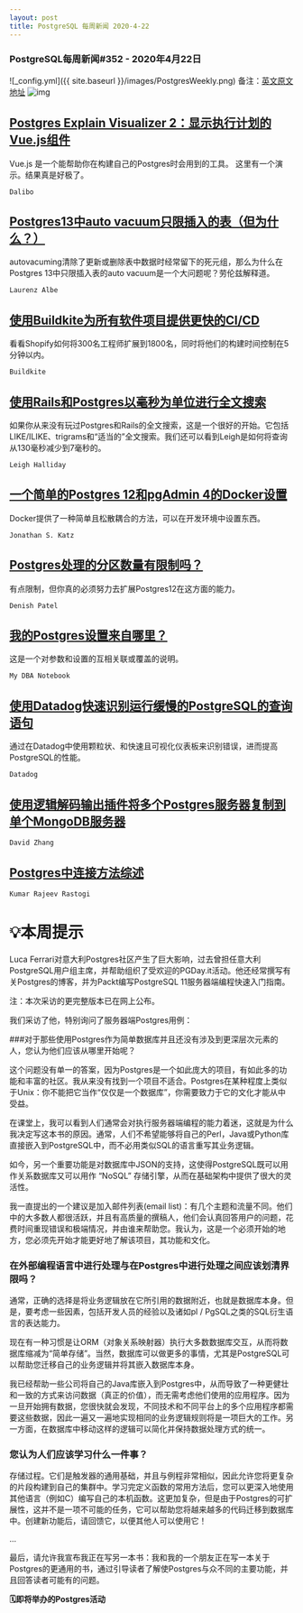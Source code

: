 ```yaml
---
layout: post
title: PostgreSQL 每周新闻 2020-4-22
---
```

### PostgreSQL每周新闻#352 - 2020年4月22日
![_config.yml]({{ site.baseurl }}/images/PostgresWeekly.png)
备注：[英文原文地址](https://postgresweekly.com/issues/352)
![img](https://res.cloudinary.com/cpress/image/upload/w_1280,e_sharpen:60/qejzzsreeflhuel6ipcq.jpg)
## [Postgres Explain Visualizer 2：显示执行计划的Vue.js组件](https://postgresweekly.com/link/87076/web)
Vue.js 是一个能帮助你在构建自己的Postgres时会用到的工具。 这里有一个演示。结果真是好极了。


`Dalibo `
## [Postgres13中auto vacuum只限插入的表（但为什么？）](https://postgresweekly.com/link/87078/web)
autovacuming清除了更新或删除表中数据时经常留下的死元组，那么为什么在Postgres 13中只限插入表的auto vacuum是一个大问题呢？劳伦兹解释道。


`Laurenz Albe `
## [使用Buildkite为所有软件项目提供更快的CI/CD](https://postgresweekly.com/link/87079/web)
看看Shopify如何将300名工程师扩展到1800名，同时将他们的构建时间控制在5分钟以内。


`Buildkite `
## [使用Rails和Postgres以毫秒为单位进行全文搜索](https://postgresweekly.com/link/87080/web)
如果你从来没有玩过Postgres和Rails的全文搜索，这是一个很好的开始。它包括LIKE/ILIKE、trigrams和“适当的”全文搜索。我们还可以看到Leigh是如何将查询从130毫秒减少到7毫秒的。


`Leigh Halliday `
## [一个简单的Postgres 12和pgAdmin 4的Docker设置](https://postgresweekly.com/link/87081/web)
Docker提供了一种简单且松散耦合的方法，可以在开发环境中设置东西。


`Jonathan S. Katz `
## [Postgres处理的分区数量有限制吗？](https://postgresweekly.com/link/87082/web)
有点限制，但你真的必须努力去扩展Postgres12在这方面的能力。


`Denish Patel `
## [我的Postgres设置来自哪里？](https://postgresweekly.com/link/87083/web)
这是一个对参数和设置的互相关联或覆盖的说明。


`My DBA Notebook `
## [使用Datadog快速识别运行缓慢的PostgreSQL的查询语句](https://postgresweekly.com/link/87084/web)
通过在Datadog中使用颗粒状、和快速且可视化仪表板来识别错误，进而提高PostgreSQL的性能。


`Datadog `
## [使用逻辑解码输出插件将多个Postgres服务器复制到单个MongoDB服务器](https://postgresweekly.com/link/87085/web)


`David Zhang `
## [Postgres中连接方法综述](https://postgresweekly.com/link/87086/web)


`Kumar Rajeev Rastogi `
# 💡本周提示


Luca Ferrari对意大利Postgres社区产生了巨大影响，过去曾担任意大利PostgreSQL用户组主席，并帮助组织了受欢迎的PGDay.it活动。他还经常撰写有关Postgres的博客，并为Packt编写PostgreSQL 11服务器端编程快速入门指南。


注：本次采访的更完整版本已在网上公布。


我们采访了他，特别询问了服务器端Postgres用例：

###对于那些使用Postgres作为简单数据库并且还没有涉及到更深层次元素的人，您认为他们应该从哪里开始呢？


这个问题没有单一的答案，因为Postgres是一个如此庞大的项目，有如此多的功能和丰富的社区。我从来没有找到一个项目不适合。Postgres在某种程度上类似于Unix：你不能把它当作“仅仅是一个数据库”，你需要致力于它的文化才能从中受益。

在课堂上，我可以看到人们通常会对执行服务器端编程的能力着迷，这就是为什么我决定写这本书的原因。通常，人们不希望能够将自己的Perl，Java或Python库直接嵌入到PostgreSQL中，而不必用类似SQL的语言重写其业务逻辑。

如今，另一个重要功能是对数据库中JSON的支持，这使得PostgreSQL既可以用作关系数据库又可以用作 “NoSQL” 存储引擎，从而在基础架构中提供了很大的灵活性。

我一直提出的一个建议是加入邮件列表(email list)：有几个主题和流量不同。他们中的大多数人都很活跃，并且有高质量的撰稿人，他们会认真回答用户的问题，花费时间重现错误和极端情况，并由谁来帮助您。我认为，这是一个必须开始的地方，您必须先开始才能更好地了解该项目，其功能和文化。

### 在外部编程语言中进行处理与在Postgres中进行处理之间应该划清界限吗？

通常，正确的选择是将业务逻辑放在它所引用的数据附近，也就是数据库本身。但是，要考虑一些因素，包括开发人员的经验以及诸如pl / PgSQL之类的SQL衍生语言的表达能力。

现在有一种习惯是让ORM（对象关系映射器）执行大多数数据库交互，从而将数据库缩减为“简单存储”。当然，数据库可以做更多的事情，尤其是PostgreSQL可以帮助您迁移自己的业务逻辑并将其嵌入数据库本身。

我已经帮助一些公司将自己的Java库嵌入到Postgres中，从而导致了一种更健壮和一致的方式来访问数据（真正的价值），而无需考虑他们使用的应用程序。因为一旦开始拥有数据，您很快就会发现，不同技术和不同平台上的多个应用程序都需要这些数据，因此一遍又一遍地实现相同的业务逻辑规则将是一项巨大的工作。另一方面，在数据库中移动这样的逻辑可以简化并保持数据处理方式的统一。

### 您认为人们应该学习什么一件事？

存储过程。它们是触发器的通用基础，并且与例程非常相似，因此允许您将更复杂的片段构建到自己的集群中。学习完定义函数的常用方法后，您可以更深入地使用其他语言（例如C）编写自己的本机函数。这更加复杂，但是由于Postgres的可扩展性，这并不是一项不可能的任务，它可以帮助您将越来越多的代码迁移到数据库中。创建新功能后，请回馈它，以便其他人可以使用它！

...

最后，请允许我宣布我正在写另一本书：我和我的一个朋友正在写一本关于Postgres的更通用的书，通过引导读者了解使Postgres与众不同的主要功能，并且回答读者可能有的问题。



**🗓即将举办的Postgres活动**
